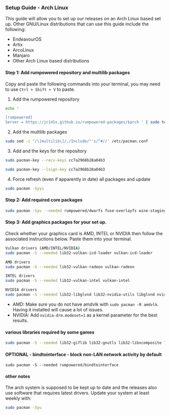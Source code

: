 ### Setup Guide - Arch Linux

This guide will allow you to set up our releases on an Arch Linux based set up. Other GNU/Linux distributions that can use this guide include the following:

* EndeavourOS
* Artix
* ArcoLinux
* Manjaro
* Other Arch Linux based distributions
 
#### Step 1: Add rumpowered repository and multilib packages

Copy and paste the following commands into your terminal, you may need to use `Ctrl + Shift + V` to paste.

1. Add the rumpowered repository
```sh
echo '

[rumpowered]
Server = https://jc141x.github.io/rumpowered-packages/$arch ' | sudo tee -a /etc/pacman.conf
```
2. Add the multilib packages
```sh
sudo sed -i "/\[multilib\]/,/Include/"'s/^#//' /etc/pacman.conf
```
3. Add and the keys for the repository
```sh
sudo pacman-key --recv-keys cc7a2968b28a04b3
```
```sh
sudo pacman-key --lsign-key cc7a2968b28a04b3
```
4. Force refresh (even if apparently in date) all packages and update
```sh
sudo pacman -Syyu
```

#### Step 2: Add required core packages
```sh
sudo pacman -Syu --needed rumpowered/dwarfs fuse-overlayfs wine-staging wine-mono openssl-1.1
```

#### Step 3: Add graphics packages for your set up.
Check whether your graphics card is AMD, INTEL or NVIDIA then follow the associated instructions below. Paste them into your terminal.


```sh
Vulkan drivers (AMD/INTEL/NVIDIA)
sudo pacman -S --needed lib32-vulkan-icd-loader vulkan-icd-loader 
```
```sh
AMD drivers
sudo pacman -S --needed lib32-vulkan-radeon vulkan-radeon
```
```sh
INTEL drivers
sudo pacman -S --needed lib32-vulkan-intel vulkan-intel
```
```sh
NVIDIA drivers
sudo pacman -S --needed lib32-libglvnd lib32-nvidia-utils libglvnd nvidia
```
- AMD: Make sure you do not have amdvlk with `sudo pacman -R amdvlk`. Having it installed will cause a lot of issues.
- NVIDIA: Add `nvidia-drm.modeset=1` as a kernel parameter for the best results.

#### various libraries required by some games
```sh
sudo pacman -S --needed lib32-giflib lib32-gnutls lib32-libxcomposite lib32-libxinerama lib32-libxslt lib32-mpg123 lib32-v4l-utils lib32-alsa-lib lib32-alsa-plugins lib32-libpulse lib32-openal lib32-zlib giflib libgphoto2 libxcrypt-compat zlib gst-plugins-base gst-plugins-good gst-plugins-ugly gst-plugins-bad gstreamer-vaapi gst-libav
```

#### OPTIONAL - bindtointerface - block non-LAN network activity by default
```
sudo pacman -S --needed rumpowered/bindtointerface
```

#### other notes

The arch system is supposed to be kept up to date and the releases also use software that requires latest drivers. Update your system at least weekly with:
```sh
sudo pacman -Syu
```
